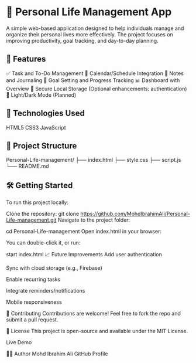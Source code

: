 # 🧠 Personal Life Management App

A simple web-based application designed to help individuals manage and organize their personal lives more effectively. The project focuses on improving productivity, goal tracking, and day-to-day planning.

## 📌 Features

✅ Task and To-Do Management
📅 Calendar/Schedule Integration
📝 Notes and Journaling
🎯 Goal Setting and Progress Tracking
📊 Dashboard with Overview
🔐 Secure Local Storage (Optional enhancements: authentication)
🌙 Light/Dark Mode (Planned)

## 🚀 Technologies Used

HTML5
CSS3
JavaScript

## 📂 Project Structure

Personal-Life-management/
├── index.html
├── style.css
├── script.js
└── README.md

## 🛠️ Getting Started

To run this project locally:

Clone the repository:
git clone https://github.com/MohdIbrahimAli/Personal-Life-management.git
Navigate to the project folder:

cd Personal-Life-management Open index.html in your browser:

You can double-click it, or run:

start index.html 📈 Future Improvements Add user authentication

Sync with cloud storage (e.g., Firebase)

Enable recurring tasks

Integrate reminders/notifications

Mobile responsiveness

🤝 Contributing Contributions are welcome! Feel free to fork the repo and submit a pull request.

📄 License This project is open-source and available under the MIT License.

Live Demo

🙋‍♂️ Author Mohd Ibrahim Ali GitHub Profile

